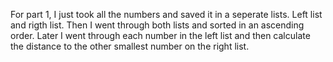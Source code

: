 For part 1, I just took all the numbers and saved it
in a seperate lists. Left list and rigth list.
Then I went through both lists and sorted in an ascending
order.
Later I went through each number in the left list and then 
calculate the distance to the other smallest number on
the right list.